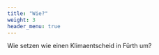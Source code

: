 ```yaml
---
title: "Wie?"
weight: 3
header_menu: true
---
```


Wie setzen wie einen Klimaentscheid in Fürth um?



